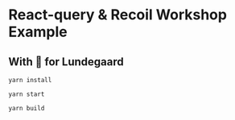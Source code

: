 # React-query & Recoil Workshop Example

## With 💙 for Lundegaard

```
yarn install
```

```
yarn start
```

```
yarn build
```
